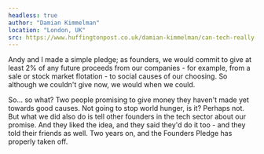 ```yaml
---
headless: true
author: "Damian Kimmelman"
location: "London, UK"
src: https://www.huffingtonpost.co.uk/damian-kimmelman/can-tech-really-fix-the-big-problems_b_7981126.html?guccounter=2
---
```

Andy and I made a simple pledge; as founders, we would commit to give at least 2% of any future proceeds from our companies - for example, from a sale or stock market flotation - to social causes of our choosing. So although we couldn't give now, we would when we could.

So... so what? Two people promising to give money they haven't made yet towards good causes. Not going to stop world hunger, is it? Perhaps not. But what we did also do is tell other founders in the tech sector about our promise. And they liked the idea, and they said they'd do it too - and they told their friends as well. Two years on, and the Founders Pledge has properly taken off.